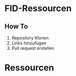 # FID-Ressourcen
## How To
1. Repository Klonen
2. Links hinzufügen
3. Pull request erstellen
# Ressourcen
